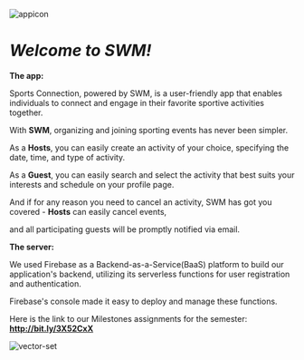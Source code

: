 ![appicon](https://user-images.githubusercontent.com/93865371/207062930-04f72cb8-fb27-4ed9-8537-aa1854f9cfbd.png)

# *Welcome to SWM!*

**The app:**

Sports Connection, powered by SWM, is a user-friendly app that enables individuals to connect and engage in their favorite sportive activities together.

With **SWM**, organizing and joining sporting events has never been simpler.

As a **Hosts**, you can easily create an activity of your choice, specifying the date, time, and type of activity.

As a **Guest**, you can easily search and select the activity that best suits your interests and schedule on your profile page.

And if for any reason you need to cancel an activity, SWM has got you covered - **Hosts** can easily cancel events, 

and all participating guests will be promptly notified via email.

**The server:**

We used Firebase as a Backend-as-a-Service(BaaS) platform to build our application's backend, utilizing its serverless functions for user registration and authentication.

Firebase's console made it easy to deploy and manage these functions.

Here is the link to our Milestones assignments for the semester: **http://bit.ly/3X52CxX** 

![vector-set](https://user-images.githubusercontent.com/93865371/207061544-f4e9314b-64e6-4584-971f-8ed2c4214093.png)
